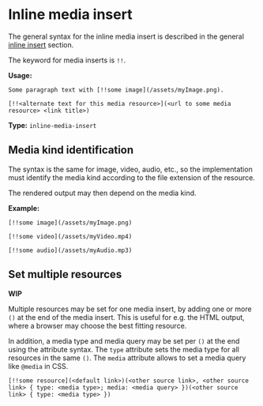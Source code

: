 # Inline media insert

The general syntax for the inline media insert is described in the general [inline insert](/markup/inlines/boxes/inserts/README) section.

The keyword for media inserts is `!!`.

**Usage:**

```
Some paragraph text with [!!some image](/assets/myImage.png).

[!!<alternate text for this media resource>](<url to some media resource> <link title>)
```

**Type:** `inline-media-insert`

## Media kind identification

The syntax is the same for image, video, audio, etc., so the implementation must identify the media kind according to the file extension of the resource.

The rendered output may then depend on the media kind.

**Example:**

```
[!!some image](/assets/myImage.png)

[!!some video](/assets/myVideo.mp4)

[!!some audio](/assets/myAudio.mp3)
```

## Set multiple resources

**WIP**

Multiple resources may be set for one media insert, by adding one or more `()` at the end of the media insert.
This is useful for e.g. the HTML output, where a browser may choose the best fitting resource.

In addition, a media type and media query may be set per `()` at the end using the attribute syntax. The `type` attribute sets the media type for all resources in the same `()`. The `media` attribute allows to set a media query like `@media` in CSS.

```
[!!some resource](<default link>)(<other source link>, <other source link> { type: <media type>; media: <media query> })(<other source link> { type: <media type> })
```
